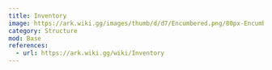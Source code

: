 ```yaml
---
title: Inventory
image: https://ark.wiki.gg/images/thumb/d/d7/Encumbered.png/80px-Encumbered.png
category: Structure
mod: Base
references:
  - url: https://ark.wiki.gg/wiki/Inventory
---
```

